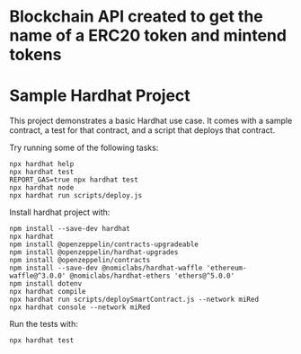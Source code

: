 # Blockchain API created to get the name of a ERC20 token and mintend tokens

# Sample Hardhat Project

This project demonstrates a basic Hardhat use case. It comes with a sample contract, a test for that contract, and a script that deploys that contract.

Try running some of the following tasks:

```shell
npx hardhat help
npx hardhat test
REPORT_GAS=true npx hardhat test
npx hardhat node
npx hardhat run scripts/deploy.js
```


Install hardhat project with:

```shell
npm install --save-dev hardhat
npx hardhat
npm install @openzeppelin/contracts-upgradeable
npm install @openzeppelin/hardhat-upgrades
npm install @openzeppelin/contracts
npm install --save-dev @nomiclabs/hardhat-waffle 'ethereum-waffle@^3.0.0' @nomiclabs/hardhat-ethers 'ethers@^5.0.0'
npm install dotenv
npx hardhat compile
npx hardhat run scripts/deploySmartContract.js --network miRed
npx hardhat console --network miRed
```

Run the tests with:
```shell
npx hardhat test
```

